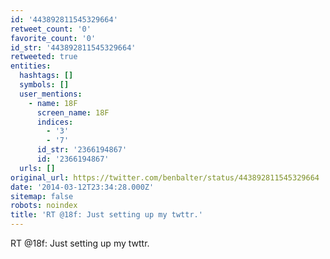 ```yaml
---
id: '443892811545329664'
retweet_count: '0'
favorite_count: '0'
id_str: '443892811545329664'
retweeted: true
entities:
  hashtags: []
  symbols: []
  user_mentions:
    - name: 18F
      screen_name: 18F
      indices:
        - '3'
        - '7'
      id_str: '2366194867'
      id: '2366194867'
  urls: []
original_url: https://twitter.com/benbalter/status/443892811545329664
date: '2014-03-12T23:34:28.000Z'
sitemap: false
robots: noindex
title: 'RT @18f: Just setting up my twttr.'
---
```


RT @18f: Just setting up my twttr.
